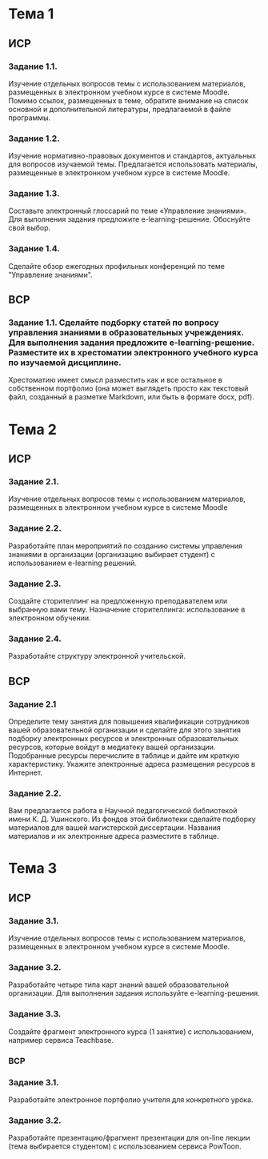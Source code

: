 # Тема 1
## ИСР
### Задание 1.1.
Изучение отдельных вопросов темы с использованием материалов, размещенных в электронном учебном курсе в системе Moodle.  
Помимо ссылок, размещенных в теме, обратите внимание на список основной и дополнительной литературы, предлагаемой в файле программы. 

### Задание 1.2.
Изучение нормативно-правовых документов и стандартов, актуальных для вопросов изучаемой темы. Предлагается использовать материалы, размещенные в электронном учебном курсе в системе Moodle.

### Задание 1.3.
Составьте электронный глоссарий по теме «Управление знаниями». Для выполнения задания предложите e-learning-решение. Обоснуйте свой выбор.

### Задание 1.4.
Сделайте обзор ежегодных профильных конференций по теме "Управление знаниями".

## ВСР
### Задание 1.1. Сделайте подборку статей по вопросу управления знаниями в образовательных учреждениях. Для выполнения задания предложите e-learning-решение. Разместите их в хрестоматии электронного учебного курса по изучаемой дисциплине.
Хрестоматию имеет смысл разместить как и все остальное в собственном портфолио (она может выглядеть просто как текстовый файл, созданный в разметке Markdown, или быть в формате docx, pdf).

# Тема 2
## ИСР
### Задание 2.1.
Изучение отдельных вопросов темы с использованием материалов, размещенных в электронном учебном курсе в системе Moodle

### Задание 2.2.
Разработайте план мероприятий по созданию системы управления знаниями в организации (организацию выбирает студент) с использованием e-learning решений.

### Задание 2.3.
Создайте сторителлинг на предложенную преподавателем или выбранную вами тему. Назначение сторителлинга: использование в электронном обучении.

### Задание 2.4.
Разработайте структуру электронной учительской.

## ВСР
### Задание 2.1 
Определите тему занятия для повышения квалификации сотрудников вашей образовательной организации и сделайте для этого занятия подборку электронных ресурсов и электронных образовательных ресурсов, которые войдут в медиатеку вашей организации. Подобранные ресурсы перечислите в таблице и дайте им краткую характеристику. Укажите электронные адреса размещения ресурсов в Интернет.


### Задание 2.2. 
Вам предлагается работа в Научной педагогической библиотекой имени К. Д. Ушинского. Из фондов этой библиотеки сделайте подборку материалов для вашей магистерской диссертации. Названия материалов и их электронные адреса разместите в таблице.

# Тема 3
## ИСР
### Задание 3.1.
Изучение отдельных вопросов темы с использованием материалов, размещенных в электронном учебном курсе в системе Moodle.

### Задание 3.2.
Разработайте четыре типа карт знаний вашей образовательной организации. Для выполнения задания используйте e-learning-решения.

### Задание 3.3.
Создайте фрагмент электронного курса (1 занятие) с использованием, например сервиса Teachbase.

### ВСР
### Задание 3.1.
Разработайте электронное портфолио учителя для конкретного урока.

### Задание 3.2.
Разработайте презентацию/фрагмент презентации для on-line лекции (тема выбирается студентом) с использованием сервиса PowToon.


